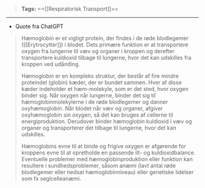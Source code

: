 >**Tags:** ==[[Respiratorisk Transport]]==
___
- Quote fra ChatGPT 
>Hæmoglobin er et vigtigt protein, der findes i de røde blodlegemer ([[Erytrocytter]]) i blodet. Dets primære funktion er at transportere oxygen fra lungerne til væv og organer i kroppen og derefter transportere kuldioxid tilbage til lungerne, hvor det kan udskilles fra kroppen ved udånding.
>
>Hæmoglobin er en kompleks struktur, der består af fire mindre proteindel (globin) kæder, der er bundet sammen. Hver af disse kæder indeholder et hæm-molekyle, som er det sted, hvor oxygen binder sig. Når oxygen når lungerne, binder det sig til hæmoglobinmolekylerne i de røde blodlegemer og danner oxyhæmoglobin. Når blodet når væv og organer, afgiver oxyhæmoglobin sin oxygen, så det kan bruges af cellerne til energiproduktion. Derudover binder hæmoglobin kuldioxid i væv og organer og transporterer det tilbage til lungerne, hvor det kan udskilles.
>
>Hæmoglobins evne til at binde og frigive oxygen er afgørende for kroppens evne til at opretholde en passende ilt- og kuldioxidbalance. Eventuelle problemer med hæmoglobinproduktion eller funktion kan resultere i sundhedsproblemer, såsom anæmi (lavt antal røde blodlegemer eller nedsat hæmoglobinniveau) eller genetiske lidelser som fx seglcelleanæmi.